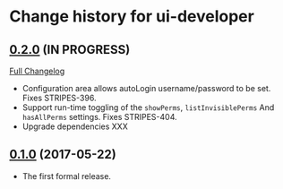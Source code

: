 # Change history for ui-developer

## [0.2.0](https://github.com/folio-org/ui-developer/tree/v0.2.0) (IN PROGRESS)
[Full Changelog](https://github.com/folio-org/ui-developer/compare/v0.1.0...v0.2.0)

* Configuration area allows autoLogin username/password to be set. Fixes STRIPES-396.
* Support run-time toggling of the `showPerms`, `listInvisiblePerms` And `hasAllPerms` settings. Fixes STRIPES-404.
* Upgrade dependencies XXX

## [0.1.0](https://github.com/folio-org/ui-developer/tree/v0.1.0) (2017-05-22)

* The first formal release.

